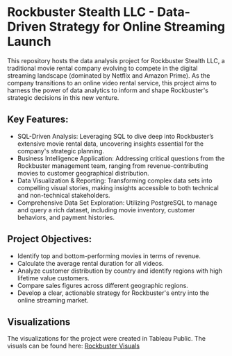 # Rockbuster Stealth LLC - Data-Driven Strategy for Online Streaming Launch
This repository hosts the data analysis project for Rockbuster Stealth LLC, a traditional movie rental company evolving to compete in the digital streaming landscape (dominated by Netflix and Amazon Prime). As the company transitions to an online video rental service, this project aims to harness the power of data analytics to inform and shape Rockbuster's strategic decisions in this new venture.

## Key Features:
* SQL-Driven Analysis: Leveraging SQL to dive deep into Rockbuster’s extensive movie rental data, uncovering insights essential for the company's strategic planning.
* Business Intelligence Application: Addressing critical questions from the Rockbuster management team, ranging from revenue-contributing movies to customer geographical distribution.
* Data Visualization & Reporting: Transforming complex data sets into compelling visual stories, making insights accessible to both technical and non-technical stakeholders.
* Comprehensive Data Set Exploration: Utilizing PostgreSQL to manage and query a rich dataset, including movie inventory, customer behaviors, and payment histories.

## Project Objectives:
* Identify top and bottom-performing movies in terms of revenue.
* Calculate the average rental duration for all videos.
* Analyze customer distribution by country and identify regions with high lifetime value customers.
* Compare sales figures across different geographic regions.
* Develop a clear, actionable strategy for Rockbuster's entry into the online streaming market.

## Visualizations
The visualizations for the project were created in Tableau Public. The visuals can be found here: [Rockbuster Visuals](https://public.tableau.com/app/profile/joris.jan1237/viz/RockbustersData-DrivenStrategyfor2020/Story1?publish=yes)
